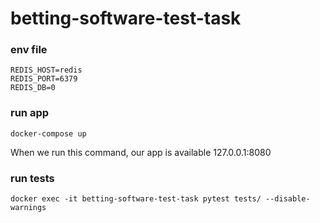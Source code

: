 # betting-software-test-task

### env file
```shell
REDIS_HOST=redis
REDIS_PORT=6379
REDIS_DB=0
```

### run app
```shell
docker-compose up
```
When we run this command, our app is available 127.0.0.1:8080

### run tests
```shell
docker exec -it betting-software-test-task pytest tests/ --disable-warnings
```